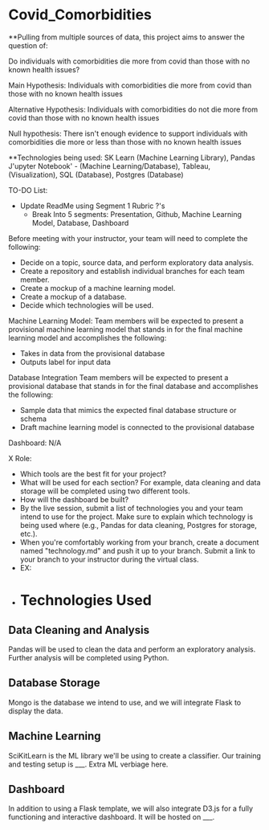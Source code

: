 # Covid_Comorbidities
**Pulling from multiple sources of data, this project aims to answer the question of:

Do individuals with comorbidities die more from covid than those with no known health issues?

Main Hypothesis: Individuals with comorbidities die more from covid than those with no known health issues

Alternative Hypothesis: Individuals with comorbidities do not die more from covid than those with no known health issues

Null hypothesis: There isn't enough evidence to support individuals with comorbidities die more or less than those with no known health issues

**Technologies being used: SK Learn (Machine Learning Library), Pandas J'upyter Notebook' - (Machine Learning/Database), Tableau, (Visualization), SQL (Database), Postgres (Database)

TO-DO List:
- Update ReadMe using Segment 1 Rubric ?'s
  - Break Into 5 segments: Presentation, Github, Machine Learning Model, Database, Dashboard

Before meeting with your instructor, your team will need to complete the following:
- Decide on a topic, source data, and perform exploratory data analysis.
- Create a repository and establish individual branches for each team member.
- Create a mockup of a machine learning model.
- Create a mockup of a database.
- Decide which technologies will be used.

Machine Learning Model:
Team members will be expected to present a provisional machine learning model that stands in for the final machine learning model and accomplishes the following:
- Takes in data from the provisional database
- Outputs label for input data

Database Integration
Team members will be expected to present a provisional database that stands in for the final database and accomplishes the following:
- Sample data that mimics the expected final database structure or schema
- Draft machine learning model is connected to the provisional database

Dashboard:
N/A

X Role:
-  Which tools are the best fit for your project?
-  What will be used for each section? For example, data cleaning and data storage will be completed using two different tools.
-  How will the dashboard be built?
-  By the live session, submit a list of technologies you and your team intend to use for the project. Make sure to explain which technology is being used where (e.g., Pandas for data cleaning, Postgres for storage, etc.).
-  When you're comfortably working from your branch, create a document named "technology.md" and push it up to your branch. Submit a link to your branch to your instructor during the virtual class.
-  EX: 
-  # Technologies Used
## Data Cleaning and Analysis
Pandas will be used to clean the data and perform an exploratory analysis. Further analysis will be completed using Python.

## Database Storage
Mongo is the database we intend to use, and we will integrate Flask to display the data.

## Machine Learning
SciKitLearn is the ML library we'll be using to create a classifier. Our training and testing setup is ___. Extra ML verbiage here.

## Dashboard
In addition to using a Flask template, we will also integrate D3.js for a fully functioning and interactive dashboard. It will be hosted on ___.
